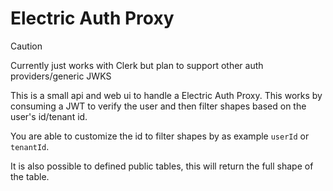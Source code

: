 # Electric Auth Proxy

> [!CAUTION]
> Currently just works with Clerk but plan to support other auth providers/generic JWKS


This is a small api and web ui to handle a Electric Auth Proxy.
This works by consuming a JWT to verify the user and then filter shapes based on the user's id/tenant id.

You are able to customize the id to filter shapes by as example `userId` or `tenantId`.

It is also possible to defined public tables, this will return the full shape of the table.









